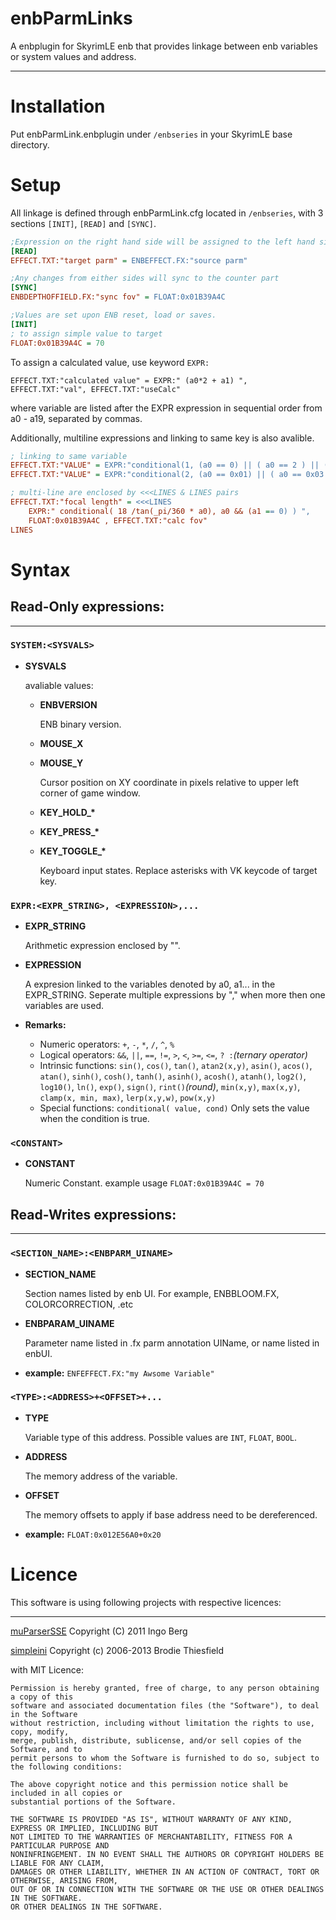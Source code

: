 # enbParmLinks
A enbplugin for SkyrimLE enb that provides linkage between enb variables or system values and address.
___

# Installation
Put enbParmLink.enbplugin under `/enbseries` in your SkyrimLE base directory.

# Setup
All linkage is defined through enbParmLink.cfg located in `/enbseries`, with 3 sections `[INIT]`, `[READ]` and `[SYNC]`.
```ini
;Expression on the right hand side will be assigned to the left hand side.
[READ]
EFFECT.TXT:"target parm" = ENBEFFECT.FX:"source parm"

;Any changes from either sides will sync to the counter part
[SYNC]
ENBDEPTHOFFIELD.FX:"sync fov" = FLOAT:0x01B39A4C

;Values are set upon ENB reset, load or saves.
[INIT] 
; to assign simple value to target
FLOAT:0x01B39A4C = 70
```
To assign a calculated value, use keyword `EXPR:`
```
EFFECT.TXT:"calculated value" = EXPR:" (a0*2 + a1) ", EFFECT.TXT:"val", EFFECT.TXT:"useCalc"
```
where variable are listed after the EXPR expression in sequential order from a0 - a19, separated by commas.

Additionally, multiline expressions and linking to same key is also avalible.
```ini
; linking to same variable
EFFECT.TXT:"VALUE" = EXPR:"conditional(1, (a0 == 0) || ( a0 == 2 ) || (a0 == 4) )", EFFECT.TXT:"raw"
EFFECT.TXT:"VALUE" = EXPR:"conditional(2, (a0 == 0x01) || ( a0 == 0x03 ) || (a0 == 0x05) )", EFFECT.TXT:"raw"

; multi-line are enclosed by <<<LINES & LINES pairs
EFFECT.TXT:"focal length" = <<<LINES
    EXPR:" conditional( 18 /tan(_pi/360 * a0), a0 && (a1 == 0) ) ", 
    FLOAT:0x01B39A4C , EFFECT.TXT:"calc fov"
LINES
```

# Syntax
## Read-Only expressions:
___
### `SYSTEM:<SYSVALS>`

+ **SYSVALS**

   avaliable values:
   + **ENBVERSION**
   
      ENB binary version.
   + **MOUSE_X**
   + **MOUSE_Y**

      Cursor position on XY coordinate in pixels relative to upper left corner of game window.
   + <strong>KEY_HOLD_*</strong>
   + <strong>KEY_PRESS_*</strong>
   + <strong>KEY_TOGGLE_*</strong>

      Keyboard input states. Replace asterisks with VK keycode of target key.


### `EXPR:<EXPR_STRING>, <EXPRESSION>,...`
+ **EXPR_STRING**

   Arithmetic expression enclosed by "".
+ **EXPRESSION**

   A expresion linked to the variables denoted by a0, a1... in the EXPR_STRING. 
   Seperate multiple expressions by "," when more then one variables are used.
   
+ **Remarks:**

   + Numeric operators: `+`, `-`, `*`, `/`, `^`, `%`
   + Logical operators: `&&`, `||`, `==`, `!=`, `>`, `<`, `>=`, `<=`, `? :`*(ternary operator)*
   + Intrinsic functions: `sin()`, `cos()`, `tan()`, `atan2(x,y)`, `asin()`, `acos()`, `atan()`, `sinh()`, `cosh()`, `tanh()`, `asinh()`, `acosh()`, `atanh()`, `log2()`, `log10()`, `ln()`, `exp()`, `sign()`, `rint()`*(round)*, `min(x,y)`, `max(x,y)`, `clamp(x, min, max)`, `lerp(x,y,w)`, `pow(x,y)`
   + Special functions: 
        `conditional( value, cond)` Only sets the value when the condition is true.
   
### `<CONSTANT>`
+ **CONSTANT**

   Numeric Constant. example usage `FLOAT:0x01B39A4C = 70`


## Read-Writes expressions:
___
### `<SECTION_NAME>:<ENBPARM_UINAME>`
+ **SECTION_NAME**

   Section names listed by enb UI. For example, ENBBLOOM.FX, COLORCORRECTION, .etc
+ **ENBPARAM_UINAME**

   Parameter name listed in .fx parm annotation UIName, or name listed in enbUI.
+ **example:** `ENFEFFECT.FX:"my Awsome Variable"`
 
### `<TYPE>:<ADDRESS>+<OFFSET>+...`
+ **TYPE**

   Variable type of this address. Possible values are `INT`, `FLOAT`, `BOOL`.
+ **ADDRESS**

   The memory address of the variable.
+ **OFFSET**

   The memory offsets to apply if base address need to be dereferenced. 
 + **example:** `FLOAT:0x012E56A0+0x20`

# Licence

This software is using following projects with respective licences:
___
  [muParserSSE](https://github.com/beltoforion/muparsersse) Copyright (C) 2011 Ingo Berg
  
  [simpleini](https://github.com/brofield/simpleini) Copyright (c) 2006-2013 Brodie Thiesfield
  
  with MIT Licence:
  ```
  Permission is hereby granted, free of charge, to any person obtaining a copy of this 
  software and associated documentation files (the "Software"), to deal in the Software
  without restriction, including without limitation the rights to use, copy, modify, 
  merge, publish, distribute, sublicense, and/or sell copies of the Software, and to 
  permit persons to whom the Software is furnished to do so, subject to the following conditions:

  The above copyright notice and this permission notice shall be included in all copies or 
  substantial portions of the Software.

  THE SOFTWARE IS PROVIDED "AS IS", WITHOUT WARRANTY OF ANY KIND, EXPRESS OR IMPLIED, INCLUDING BUT
  NOT LIMITED TO THE WARRANTIES OF MERCHANTABILITY, FITNESS FOR A PARTICULAR PURPOSE AND 
  NONINFRINGEMENT. IN NO EVENT SHALL THE AUTHORS OR COPYRIGHT HOLDERS BE LIABLE FOR ANY CLAIM, 
  DAMAGES OR OTHER LIABILITY, WHETHER IN AN ACTION OF CONTRACT, TORT OR OTHERWISE, ARISING FROM, 
  OUT OF OR IN CONNECTION WITH THE SOFTWARE OR THE USE OR OTHER DEALINGS IN THE SOFTWARE. 
  OR OTHER DEALINGS IN THE SOFTWARE.
  ```
